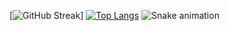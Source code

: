 [![GitHub Streak](http://github-readme-streak-stats.herokuapp.com?user=adhishrayas&theme=dark&background=000000)]
[![Top Langs](https://github-readme-stats.vercel.app/api/top-langs/?username=adhishrayas&layout=compact&theme=vision-friendly-dark)](https://github.com/anuraghazra/github-readme-stats)
![Snake animation](https://github.com/adhishrayas/adhishrayas/blob/output/github-contribution-grid-snake.svg)
